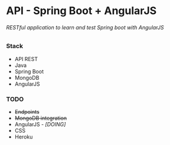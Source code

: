 # API - Spring Boot + AngularJS
<h6>RESTful application to learn and test Spring boot with AngularJS</h6>

<h3>Stack</h3>
<ul>
  <li>API REST</li>
  <li>Java</li>
  <li>Spring Boot</li>
  <li>MongoDB</li>
  <li>AngularJS</li>
</ul>

<h3>TODO</h3>
<ul>
  <li><strike> Endpoints </strike></li>
  <li><strike> MongoDB integration </strike></li>
  <li>AngularJS - <i>[DOING]</i></li>
  <li>CSS</li>
  <li>Heroku</li>
</ul>
